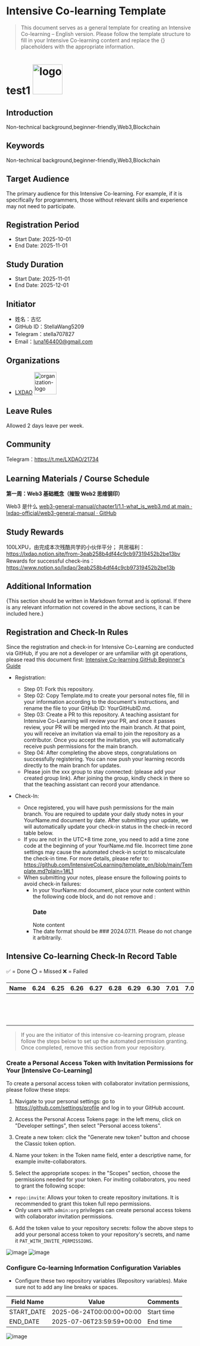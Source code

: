 # Intensive Co-learning Template

> This document serves as a general template for creating an Intensive Co-learning – English version. Please follow the template structure to fill in your Intensive Co-learning content and replace the {} placeholders with the appropriate information.

# test1 <img alt="logo" height="80px" width="80px" src="{Intensive Co-learning Name logo image URL，remove if not applicable}" />

## Introduction

Non-technical background,beginner-friendly,Web3,Blockchain

## Keywords

Non-technical background,beginner-friendly,Web3,Blockchain

## Target Audience

The primary audience for this Intensive Co-learning. For example, if it is specifically for programmers, those without relevant skills and experience may not need to participate.

## Registration Period

- Start Date: 2025-10-01
- End Date: 2025-11-01

## Study Duration

- Start Date: 2025-11-01
- End Date: 2025-12-01

## Initiator

- 姓名：古忆
- GitHub ID：StellaWang5209
- Telegram：stella707827
- Email：luna164400@gmail.com

## Organizations

- [LXDAO](https://lxdao.io/) <img alt="organization-logo" height="60px" width="60px" src="https://cdn.lxdao.io/bafkreiay6vxsvv3ksxr75lzzt3iqy3zja3o2epuxh47ivs24p2xs3awexm.png" />


## Leave Rules

Allowed 2 days leave per week.

## Community

Telegram：https://t.me/LXDAO/21734

## Learning Materials / Course Schedule

**第一周：Web3 基础概念（摧毁 Web2 思维钢印）**

Web3 是什么 [web3-general-manual/chapter1/1.1-what_is_web3.md at main · lxdao-official/web3-general-manual · GitHub ](https://github.com/lxdao-official/web3-general-manual/blob/main/chapter1/1.1-what_is_web3.md)

## Study Rewards

100LXPU，由完成本次残酷共学的小伙伴平分；
共居福利：https://lxdao.notion.site/from-3eab258b4df44c9cb97319452b2be13bv
Rewards for successful check-ins：https://www.notion.so/lxdao/3eab258b4df44c9cb97319452b2be13b

## Additional Information

{This section should be written in Markdown format and is optional. If there is any relevant information not covered in the above sections, it can be included here.}

## Registration and Check-In Rules

Since the registration and check-in for Intensive Co-Learning are conducted via GitHub, if you are not a developer or are unfamiliar with git operations, please read this document first: [Intensive Co-learning GitHub Beginner's Guide](https://www.notion.so/lxdao/GitHub-bd65b981146947fea1fb675942567a45)

- Registration:

  - Step 01: Fork this repository.
  - Step 02: Copy Template.md to create your personal notes file, fill in your information according to the document's instructions, and rename the file to your GitHub ID: YourGitHubID.md.
  - Step 03: Create a PR to this repository. A teaching assistant for Intensive Co-Learning will review your PR, and once it passes review, your PR will be merged into the main branch. At that point, you will receive an invitation via email to join the repository as a contributor. Once you accept the invitation, you will automatically receive push permissions for the main branch.
  - Step 04: After completing the above steps, congratulations on successfully registering. You can now push your learning records directly to the main branch for updates.
  - Please join the xxx group to stay connected: (please add your created group link). After joining the group, kindly check in there so that the teaching assistant can record your attendance.

- Check-In:

  - Once registered, you will have push permissions for the main branch. You are required to update your daily study notes in your YourName.md document by date. After submitting your update, we will automatically update your check-in status in the check-in record table below.
  - If you are not in the UTC+8 time zone, you need to add a time zone code at the beginning of your YourName.md file. Incorrect time zone settings may cause the automated check-in script to miscalculate the check-in time. For more details, please refer to: https://github.com/IntensiveCoLearning/template_en/blob/main/Template.md?plain=1#L1
  - When submitting your notes, please ensure the following points to avoid check-in failures:
    - In your YourName.md document, place your note content within the following code block, and do not remove <!-- Content_START --> and <!-- Content_END -->:
      <!-- Content_START -->
      ### Date
      Note content
      <!-- Content_END -->
    - The date format should be ### 2024.07.11. Please do not change it arbitrarily.

## Intensive Co-learning Check-In Record Table

✅ = Done ⭕️ = Missed ❌ = Failed

<!-- START_COMMIT_TABLE -->

| Name | 6.24 | 6.25 | 6.26 | 6.27 | 6.28 | 6.29 | 6.30 | 7.01 | 7.02 | 7.03 | 7.04 | 7.05 | 7.06 | 7.07 | 7.08 | 7.09 | 7.10 | 7.11 | 7.12 | 7.13 | 7.14 |
| ---- | ---- | ---- | ---- | ---- | ---- | ---- | ---- | ---- | ---- | ---- | ---- | ---- | ---- | ---- | ---- | ---- | ---- | ---- | ---- | ---- | ---- |
|      |      |      |      |      |      |      |      |      |      |      |      |      |      |      |      |      |      |      |      |      |      |
|      |      |      |      |      |      |      |      |      |      |      |      |      |      |      |      |      |      |      |      |      |      |
|      |      |      |      |      |      |      |      |      |      |      |      |      |      |      |      |      |      |      |      |      |      |
|      |      |      |      |      |      |      |      |      |      |      |      |      |      |      |      |      |      |      |      |      |      |
|      |      |      |      |      |      |      |      |      |      |      |      |      |      |      |      |      |      |      |      |      |      |
|      |      |      |      |      |      |      |      |      |      |      |      |      |      |      |      |      |      |      |      |      |      |
|      |      |      |      |      |      |      |      |      |      |      |      |      |      |      |      |      |      |      |      |      |      |
|      |      |      |      |      |      |      |      |      |      |      |      |      |      |      |      |      |      |      |      |      |      |
|      |      |      |      |      |      |      |      |      |      |      |      |      |      |      |      |      |      |      |      |      |      |
|      |      |      |      |      |      |      |      |      |      |      |      |      |      |      |      |      |      |      |      |      |      |
|      |      |      |      |      |      |      |      |      |      |      |      |      |      |      |      |      |      |      |      |      |      |
|      |      |      |      |      |      |      |      |      |      |      |      |      |      |      |      |      |      |      |      |      |      |
|      |      |      |      |      |      |      |      |      |      |      |      |      |      |      |      |      |      |      |      |      |      |
|      |      |      |      |      |      |      |      |      |      |      |      |      |      |      |      |      |      |      |      |      |      |

<!-- END_COMMIT_TABLE -->

<!-- STATISTICALDATA_START -->
<!-- STATISTICALDATA_END -->

> If you are the initiator of this intensive co-learning program, please follow the steps below to set up the automated permission granting. Once completed, remove this section from your repository.

### Create a Personal Access Token with Invitation Permissions for Your [Intensive Co-Learning]

To create a personal access token with collaborator invitation permissions, please follow these steps:

1. Navigate to your personal settings: go to https://github.com/settings/profile and log in to your GitHub account.

2. Access the Personal Access Tokens page: in the left menu, click on "Developer settings", then select "Personal access tokens".

3. Create a new token: click the "Generate new token" button and choose the Classic token option.

4. Name your token: in the Token name field, enter a descriptive name, for example invite-collaborators.

5. Select the appropriate scopes: in the "Scopes" section, choose the permissions needed for your token. For inviting collaborators, you need to grant the following scope:

- `repo:invite`: Allows your token to create repository invitations. It is recommended to grant this token full repo permissions.
- Only users with `admin:org` privileges can create personal access tokens with collaborator invitation permissions.

6. Add the token value to your repository secrets: follow the above steps to add your personal access token to your repository's secrets, and name it `PAT_WITH_INVITE_PERMISSIONS`.

![image](https://github.com/user-attachments/assets/8aebaf92-af33-4103-8f71-ae1b90e25004)
![image](https://github.com/user-attachments/assets/8d1eee42-1b28-4e02-8da6-9ec058a87f0d)


### Configure Co-learning Information Configuration Variables

- Configure these two repository variables (Repository variables). Make sure not to add any line breaks or spaces.

| Field Name | Value                     | Comments   |
| ---------- | ------------------------- | ---------- |
| START_DATE | 2025-06-24T00:00:00+00:00 | Start time |
| END_DATE   | 2025-07-06T23:59:59+00:00 | End time   |

![image](https://github.com/user-attachments/assets/a031eac8-747c-435a-b69c-502cf2e91f12)
